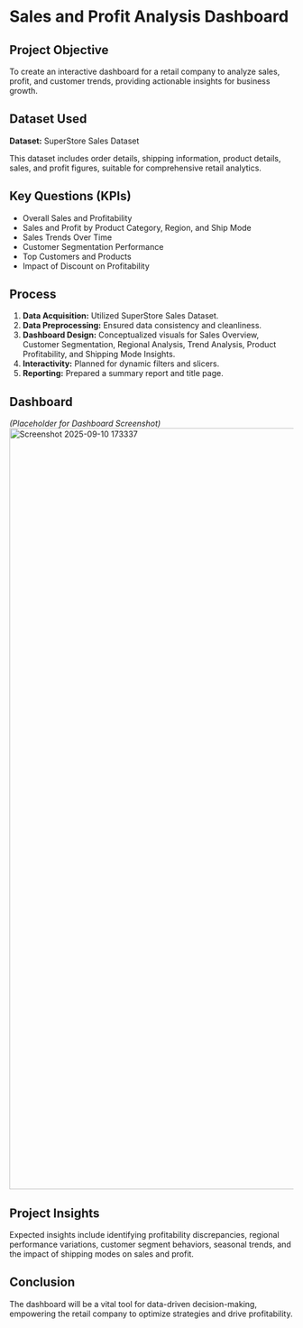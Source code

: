 # Sales and Profit Analysis Dashboard

## Project Objective

To create an interactive dashboard for a retail company to analyze sales, profit, and customer trends, providing actionable insights for business growth.

## Dataset Used

**Dataset:** SuperStore Sales Dataset

This dataset includes order details, shipping information, product details, sales, and profit figures, suitable for comprehensive retail analytics.

## Key Questions (KPIs)

*   Overall Sales and Profitability
*   Sales and Profit by Product Category, Region, and Ship Mode
*   Sales Trends Over Time
*   Customer Segmentation Performance
*   Top Customers and Products
*   Impact of Discount on Profitability

## Process

1.  **Data Acquisition:** Utilized SuperStore Sales Dataset.
2.  **Data Preprocessing:** Ensured data consistency and cleanliness.
3.  **Dashboard Design:** Conceptualized visuals for Sales Overview, Customer Segmentation, Regional Analysis, Trend Analysis, Product Profitability, and Shipping Mode Insights.
4.  **Interactivity:** Planned for dynamic filters and slicers.
5.  **Reporting:** Prepared a summary report and title page.

## Dashboard

*(Placeholder for Dashboard Screenshot)*
<img width="2399" height="1350" alt="Screenshot 2025-09-10 173337" src="https://github.com/user-attachments/assets/ad0d1b13-b4b2-4504-9508-cce5b37e548c" />

## Project Insights

Expected insights include identifying profitability discrepancies, regional performance variations, customer segment behaviors, seasonal trends, and the impact of shipping modes on sales and profit.

## Conclusion

The dashboard will be a vital tool for data-driven decision-making, empowering the retail company to optimize strategies and drive profitability.
